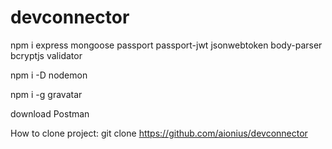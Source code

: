 # devconnector

npm i express mongoose passport passport-jwt jsonwebtoken body-parser bcryptjs validator

npm i -D nodemon

npm i -g gravatar

download Postman

How to clone project:
git clone https://github.com/aionius/devconnector
